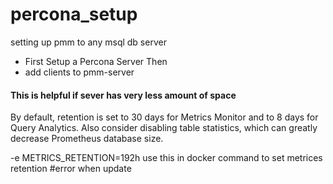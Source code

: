 # percona_setup
setting up pmm to any msql db server
- First Setup a Percona Server 
Then
- add clients to pmm-server

#### This is helpful if sever has very less amount of space
By default, retention is set to 30 days for Metrics Monitor and to 8 days for Query Analytics. Also consider disabling table statistics, which can greatly decrease Prometheus database size.

-e METRICS_RETENTION=192h use this in docker command to set metrices retention 
#error when update
